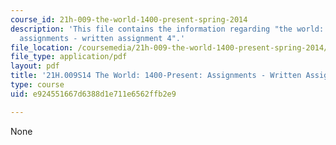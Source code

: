 ```yaml
---
course_id: 21h-009-the-world-1400-present-spring-2014
description: 'This file contains the information regarding "the world: 1400-present:
  assignments - written assignment 4".'
file_location: /coursemedia/21h-009-the-world-1400-present-spring-2014/e924551667d6388d1e711e6562ffb2e9_MIT21H_009S14_WrittenAsgn4.pdf
file_type: application/pdf
layout: pdf
title: '21H.009S14 The World: 1400-Present: Assignments - Written Assignment 4'
type: course
uid: e924551667d6388d1e711e6562ffb2e9

---
```

None